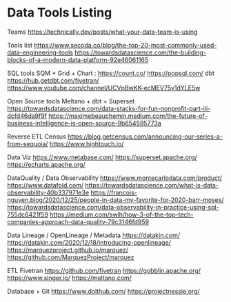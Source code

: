 # Data Tools Listing

Teams
https://technically.dev/posts/what-your-data-team-is-using

Tools list
https://www.secoda.co/blog/the-top-20-most-commonly-used-data-engineering-tools
https://towardsdatascience.com/the-building-blocks-of-a-modern-data-platform-92e46061165

SQL tools
SQM + Grid + Chart : https://count.co/
https://popsql.com/
dbt
https://hub.getdbt.com/fivetran/
https://www.youtube.com/channel/UCVpBwKK-ecMEV75y1dYLE5w

Open Source tools
Meltano + dbt + Superset
https://towardsdatascience.com/data-stacks-for-fun-nonprofit-part-iii-dcfd46da9f9f
https://maximebeauchemin.medium.com/the-future-of-business-intelligence-is-open-source-9b654595773a

Reverse ETL
Census https://blog.getcensus.com/announcing-our-series-a-from-sequoia/
https://www.hightouch.io/

Data Viz
https://www.metabase.com/
https://superset.apache.org/
https://echarts.apache.org/

DataQuality / Data Observability
https://www.montecarlodata.com/product/ 
https://www.datafold.com/
https://towardsdatascience.com/what-is-data-observability-40b337971e3e
https://francois-nguyen.blog/2020/12/25/people-in-data-my-favorite-for-2020-barr-moses/
https://towardsdatascience.com/data-observability-in-practice-using-sql-755dc6421f59
https://medium.com/swlh/how-3-of-the-top-tech-companies-approach-data-quality-79c3146fd959


Data Lineage / OpenLineage / Metadata
https://datakin.com/
https://datakin.com/2020/12/18/introducing-openlineage/
https://marquezproject.github.io/marquez/
https://github.com/MarquezProject/marquez

ETL
Fivetran
https://github.com/fivetran
https://gobblin.apache.org/
https://www.singer.io/
https://meltano.com/


Database + Git
https://www.dolthub.com/ 
https://projectnessie.org/ 
